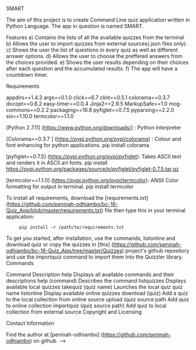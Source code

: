 SMART 

The aim of this project is to create Command Line quiz application written in Python Language.  The app in question is named SMART.

Features
	a) Contains the lists of all the available quizzes from the terminal
	b) Allows the user to import quizzes from external sources(.json files only).
	c) Shows the user the list of questions in every quiz as well as different answer options.
	d) Allows the user to choose the preffered answers from the choices provided.
	e) Shows the user results depending on their choices after each question and the accumulated results.
	f) The app will have a countdown timer.

Requirements

appdirs==1.4.3
args==0.1.0
click==6.7
clint==0.5.1
colorama==0.3.7
docopt==0.6.2
easy-timer==0.0.4
Jinja2==2.9.5
MarkupSafe==1.0
mog-commons==0.2.2
packaging==16.8
pyfiglet==0.7.5
pyparsing==2.2.0
six==1.10.0
termcolor==1.1.0


[Python 2.7.11] (https://www.python.org/downloads/) : Python Interpreter

[Colorama==0.3.7 ] (https://pypi.python.org/pypi/colorama) : Colour and font enhancing for python applications. pip install colorama

[pyfiglet==0.7.5] (https://pypi.python.org/pypi/pyfiglet): Takes ASCII text and renders it in ASCII art fonts. pip install https://pypi.python.org/packages/source/p/pyfiglet/pyfiglet-0.7.5.tar.gz

[termcolor==1.1.0] (https://pypi.python.org/pypi/termcolor): ANSII Color formatting for output in terminal. pip install termcolor

To install all requirements, download the [requirements.txt] (https://github.com/peninah-odhiambo/bc-16-Quiz_App/blob/master/requirements.txt) file then type this in your terminal application:

         
         pip install -r /path/to/requirements.txt

To get you started, after installation, use the commands, listonline and download quiz or copy the quizzes in [this] (https://github.com/peninah-odhiambo/bc-16-Quiz_App/tree/master/Quizzes) project's github repository and use the importquiz command to import them into the Quizzler library.
Commands

Command	Description
help	Displays all available commands and their descriptions
help (command)	Describes the command
listquizzes	Displays available local quizzes
takequiz (quiz name)	Launches the local quiz quiz name
listonline	Display available online quizzes
download (quiz)	Add a quiz to the local collection from online source
upload (quiz source path	Add quiz to online collection
importquiz (quiz source path)	Add quiz to local collection from external source
Copyright and Licensing


Contact Information

Find the author at [peninah-odhiambo] (https://github.com/peninah-odhiambo) on github. -->